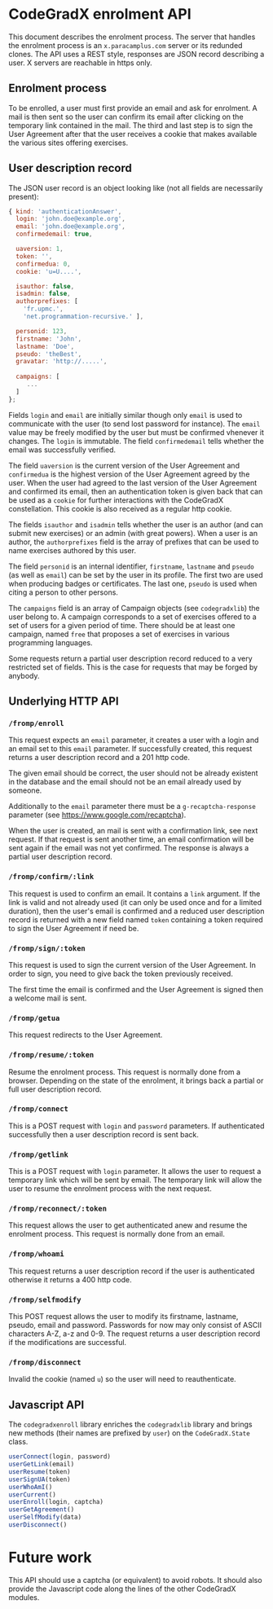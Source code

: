 # CodeGradX enrolment API

This document describes the enrolment process. The server that
handles the enrolment process is an `x.paracamplus.com` server or its
redunded clones. The API uses a REST style, responses are JSON record
describing a user. X servers are reachable in https only.

## Enrolment process

To be enrolled, a user must first provide an email and ask for
enrolment. A mail is then sent so the user can confirm its email after
clicking on the temporary link contained in the mail. The third and
last step is to sign the User Agreement after that the user receives a
cookie that makes available the various sites offering exercises.

## User description record

The JSON user record is an object looking like (not all fields are
necessarily present):

```javascript
{ kind: 'authenticationAnswer',
  login: 'john.doe@example.org',
  email: 'john.doe@example.org',
  confirmedemail: true,

  uaversion: 1,
  token: '',
  confirmedua: 0,
  cookie: 'u=U....',

  isauthor: false,
  isadmin: false,
  authorprefixes: [
    'fr.upmc.',
    'net.programmation-recursive.' ],

  personid: 123,
  firstname: 'John',
  lastname: 'Doe',
  pseudo: 'theBest',
  gravatar: 'http://.....',
  
  campaigns: [
     ...
  ]
};
```

Fields `login` and `email` are initially similar though only `email`
is used to communicate with the user (to send lost password for
instance). The `email` value may be freely modified by the user but
must be confirmed vhenever it changes. The `login` is immutable. The
field `confirmedemail` tells whether the email was successfully
verified.

The field `uaversion` is the current version of the User Agreement and
`confirmedua` is the highest version of the User Agreement agreed by
the user. When the user had agreed to the last version of the User
Agreement and confirmed its email, then an authentication token is
given back that can be used as a `cookie` for further interactions with
the CodeGradX constellation. This cookie is also received as a regular
http cookie.

The fields `isauthor` and `isadmin` tells whether the user is an
author (and can submit new exercises) or an admin (with great powers).
When a user is an author, the `authorprefixes` field is the array
of prefixes that can be used to name exercises authored by this user.

The field `personid` is an internal identifier, `firstname`,
`lastname` and `pseudo` (as well as `email`) can be set by the user in
its profile. The first two are used when producing badges or
certificates. The last one, `pseudo` is used when citing a person to
other persons. 

The `campaigns` field is an array of Campaign objects (see
`codegradxlib`) the user belong to. A campaign corresponds to a set of
exercises offered to a set of users for a given period of time. There
should be at least one campaign, named `free` that proposes a set of
exercises in various programming languages.

Some requests return a partial user description record reduced to a
very restricted set of fields. This is the case for requests that may
be forged by anybody.

## Underlying HTTP API 

### `/fromp/enroll`

This request expects an `email` parameter, it creates a user with a
login and an email set to this `email` parameter. If successfully
created, this request returns a user description record and a 201 http
code.

The given email should be correct, the user should not be already
existent in the database and the email should not be an email already
used by someone.

Additionally to the `email` parameter there must be a
`g-recaptcha-response` parameter (see https://www.google.com/recaptcha).

When the user is created, an mail is sent with a confirmation
link, see next request. If that request is sent another time, an email
confirmation will be sent again if the email was not yet confirmed.
The response is always a partial user description record.

### `/fromp/confirm/:link`

This request is used to confirm an email. It contains a `link`
argument. If the link is valid and not already used (it can only be
used once and for a limited duration), then the user's email is
confirmed and a reduced user description record is returned with a new
field named `token` containing a token required to sign the User
Agreement if need be.

### `/fromp/sign/:token`

This request is used to sign the current version of the User Agreement.
In order to sign, you need to give back the token previously received.

The first time the email is confirmed and the User Agreement is signed
then a welcome mail is sent.

### `/fromp/getua`

This request redirects to the User Agreement.

### `/fromp/resume/:token`

Resume the enrolment process. This request is normally done from a
browser. Depending on the state of the enrolment, it brings back a
partial or full user description record.

### `/fromp/connect`

This is a POST request with `login` and `password` parameters. If
authenticated successfully then a user description record is sent
back.

### `/fromp/getlink`

This is a POST request with `login` parameter. It allows the
user to request a temporary link which will be sent by email. The
temporary link will allow the user to resume the enrolment process
with the next request.

### `/fromp/reconnect/:token`

This request allows the user to get authenticated anew and resume the
enrolment process. This request is normally done from an email.

### `/fromp/whoami`

This request returns a user description record if the user is
authenticated otherwise it returns a 400 http code.

### `/fromp/selfmodify`

This POST request allows the user to modify its firstname, lastname,
pseudo, email and password. Passwords for now may only consist of
ASCII characters A-Z, a-z and 0-9. The request returns a user
description record if the modifications are successful.

### `/fromp/disconnect`

Invalid the cookie (named `u`) so the user will need to reauthenticate.

## Javascript API

The `codegradxenroll` library enriches the `codegradxlib` library and
brings new methods (their names are prefixed by `user`) on the
`CodeGradX.State` class.

```javascript
userConnect(login, password)
userGetLink(email)
userResume(token)
userSignUA(token)
userWhoAmI()
userCurrent()
userEnroll(login, captcha)
userGetAgreement()
userSelfModify(data)
userDisconnect()
```







# Future work

This API should use a captcha (or equivalent) to avoid robots.
It should also provide the Javascript code along the lines of the
other CodeGradX modules.




